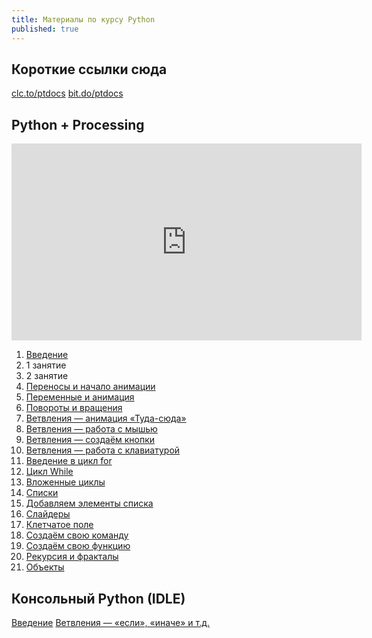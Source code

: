 ```yaml
---
title: Материалы по курсу Python
published: true
---
```


## Короткие ссылки сюда
[clc.to/ptdocs](https://clc.to/ptdocs)
[bit.do/ptdocs](https://bit.do/ptdocs)

## Python + Processing

<iframe width="560" height="315" src="https://www.youtube.com/embed/CoRpaufV2Lo" frameborder="0" allow="accelerometer; autoplay; clipboard-write; encrypted-media; gyroscope; picture-in-picture" allowfullscreen></iframe>


1. [Введение](/pyth-proc/lessons/processing/introduction/)  
1. 1 занятие
1. 2 занятие 
1. [Переносы и начало анимации](/pyth-proc/lessons/processing/perenaninatsija/)  
1. [Переменные и анимация](/pyth-proc/lessons/processing/peremenatsyja)
1. [Повороты и вращения](/pyth-proc/lessons/processing/povernisjapolubujus)
1. [Ветвления — анимация «Туда-сюда»](/pyth-proc/lessons/processing/if-tuda-suda/)  
1. [Ветвления — работа с мышью](/pyth-proc/lessons/processing/if-mysh/)
1. [Ветвления — создаём кнопки](/pyth-proc/lessons/processing/if-buttons/)
1. [Ветвления — работа с клавиатурой](/pyth-proc/lessons/processing/if-knopelki/)
1. [Введение в цикл for](/pyth-proc/lessons/processing/loop-loop/)
1. [Цикл While](/pyth-proc/lessons/processing/loop-while/)
1. [Вложенные циклы](/pyth-proc/lessons/processing/loop-loop/)
1. [Списки](/pyth-proc/lessons/processing/listiki/)
1. [Добавляем элементы списка](/pyth-proc/lessons/processing/addremlist/)
1. [Слайдеры](/pyth-proc/lessons/processing/sliders/)
1. [Клетчатое поле](/pyth-proc/lessons/processing/kakaokletochka/)
1. [Создаём свою команду](/pyth-proc/lessons/processing/mycom/)
1. [Создаём свою функцию](/pyth-proc/lessons/processing/myfunc/)
1. [Рекурсия и фракталы](/pyth-proc/lessons/processing/rec/)
1. [Объекты](/pyth-proc/lessons/processing/objects/)

## Консольный Python (IDLE)

[Введение](/pyth-proc/lessons/standard/introduction/)
[Ветвления — «если», «иначе» и т.д.](/pyth-proc/lessons/standard/if-uf/)
